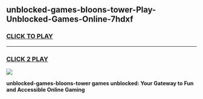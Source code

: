 
## unblocked-games-bloons-tower-Play-Unblocked-Games-Online-7hdxf
<h3>
<a href="https://premium76.site?title=unblocked-games-bloons-tower&ref=24A">CLICK TO PLAY</a></h3>
<hr>

<h3>
<a href="https://premium76.site?title=unblocked-games-bloons-tower&ref=24A">CLICK 2 PLAY</a>
  
</h3>

<a href="https://premium76.site?title=unblocked-games-bloons-tower&ref=24A"><img src="https://clearcache.store/games.png"></a>


**unblocked-games-bloons-tower games unblocked: Your Gateway to Fun and Accessible Online Gaming**
